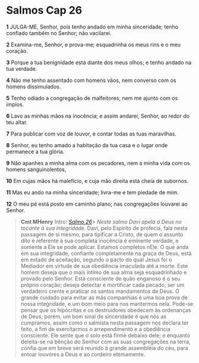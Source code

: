 # Salmos Cap 26

**1** 	JULGA-ME, Senhor, pois tenho andado em minha sinceridade; tenho confiado também no Senhor; não vacilarei.

**2** 	Examina-me, Senhor, e prova-me; esquadrinha os meus rins e o meu coração.

**3** 	Porque a tua benignidade está diante dos meus olhos; e tenho andado na tua verdade.

**4** 	Não me tenho assentado com homens vãos, nem converso com os homens dissimulados.

**5** 	Tenho odiado a congregação de malfeitores; nem me ajunto com os ímpios.

**6** 	Lavo as minhas mãos na inocência; e assim andarei, Senhor, ao redor do teu altar.

**7** 	Para publicar com voz de louvor, e contar todas as tuas maravilhas.

**8** 	Senhor, eu tenho amado a habitação da tua casa e o lugar onde permanece a tua glória.

**9** 	Não apanhes a minha alma com os pecadores, nem a minha vida com os homens sanguinolentos,

**10** 	Em cujas mãos há malefício, e cuja mão direita está cheia de subornos.

**11** 	Mas eu ando na minha sinceridade; livra-me e tem piedade de mim.

**12** 	O meu pé está posto em caminho plano; nas congregações louvarei ao Senhor.


> **Cmt MHenry** Intro: *[Salmo 26](../19A-Sl/26.md#0)*> *Neste salmo Davi apela a Deus no tocante à sua integridade.* Davi, pelo Espírito de profecia, fala nesta passagem de si mesmo, para tipificar a Cristo, de quem o assunto dito é referente à sua completa inocência é eminente verdade, e somente a Ele se pode aplicar. Estamos completos nEle. O que anda em sua integridade, confiante completamente na graça de Deus, está em estado de aceitação, segundo o pacto do qual Jesus foi o Mediador em virtude de sua obediência imaculada até a morte. Este homem deseja que o mais íntimo de sua alma seja esquadrinhado e provado pelo Senhor. Está consciente de quão enganoso é o seu próprio coração; deseja detectar e mortificar cada pecado, ser um verdadeiro crente e praticar os santos mandamentos de Deus. O grande cuidado para evitar as más companhias é uma boa prova de nossa integridade, e um bom meio para nos mantermos nela. Pode-se pensar que os hipócritas e os destruidores obedecem às ordenanças de Deus; porém, um bom sinal de sinceridade é que nós as cumpramos, assim como o salmista nesta passagem nos declara ter feito, a fim de exercitarmos o arrependimento e a obediência consciente. Ele sente que o solo está firme debaixo dele; e enquanto deleita-se na bênção do Senhor com as suas congregações na terra, confia que em breve será reunido à grande assembléia do céu, para entoar louvores a Deus e ao cordeiro etemamente.